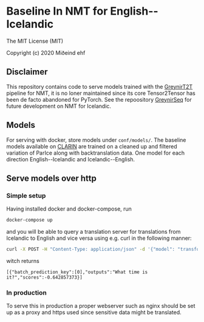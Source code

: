 # Baseline In NMT for English--Icelandic

The MIT License (MIT)

Copyright (c) 2020 Miðeind ehf

## Disclaimer

This repository contains code to serve models trained with the [GreynirT2T](https://github.com/mideind/GreynirT2T) pipeline for NMT, it is no loner maintained since its core Tensor2Tensor has been de facto abandoned for PyTorch. See the repoository [GreynirSeq](https://github.com/mideind/GreynirSeq) for future development on NMT for Icelandic.

## Models

For serving with docker, store models under `conf/models/`. The baseline models available on [CLARIN](https://repository.clarin.is/repository/xmlui/) are trained on a cleaned up and filtered variation of ParIce along with backtranslation data. One model for each direction English--Icelandic and Icelandic--English.

## Serve models over http

### Simple setup

Having installed docker and docker-compose, run

```bash
docker-compose up
```

and you will be able to query a translation server for translations from Icelandic to English and vice versa using e.g. curl in the following manner:

```bash
curl -X POST -H "Content-Type: application/json" -d '{"model": "transformer-bt", "target": "en", "source": "is", "pgs": ["Hvað er klukkan?"]}' localhost:5005/translate.api
```

witch returns

```
[{"batch_prediction_key":[0],"outputs":"What time is it?","scores":-0.642857373}]
```

### In production

To serve this in production a proper webserver such as nginx should be set up as a proxy and https used since sensitive data might be translated.
